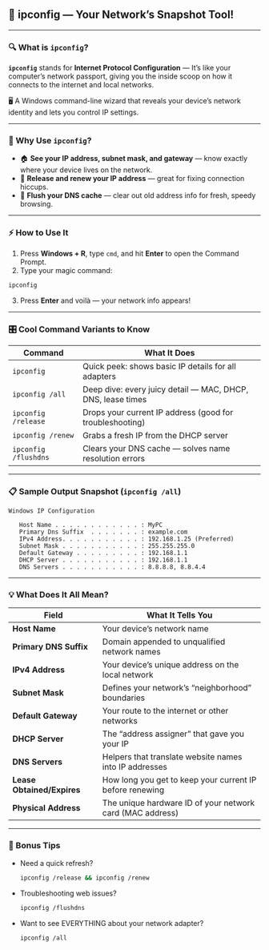 ## 🚀 ipconfig — Your Network’s Snapshot Tool!

---

### 🔍 What is **`ipconfig`**?

**`ipconfig`** stands for **Internet Protocol Configuration** —
It’s like your computer’s network passport, giving you the inside scoop on how it connects to the internet and local networks.

🖥️ A Windows command-line wizard that reveals your device’s network identity and lets you control IP settings.

---

### 🎯 Why Use `ipconfig`?

* 🏠 **See your IP address, subnet mask, and gateway** — know exactly where your device lives on the network.
* 🔄 **Release and renew your IP address** — great for fixing connection hiccups.
* 🧹 **Flush your DNS cache** — clear out old address info for fresh, speedy browsing.

---

### ⚡ How to Use It

1. Press **Windows + R**, type `cmd`, and hit **Enter** to open the Command Prompt.
2. Type your magic command:

```bash
ipconfig
```

3. Press **Enter** and voilà — your network info appears!

---

### 🎛️ Cool Command Variants to Know

| Command              | What It Does                                                |
| -------------------- | ----------------------------------------------------------- |
| `ipconfig`           | Quick peek: shows basic IP details for all adapters         |
| `ipconfig /all`      | Deep dive: every juicy detail — MAC, DHCP, DNS, lease times |
| `ipconfig /release`  | Drops your current IP address (good for troubleshooting)    |
| `ipconfig /renew`    | Grabs a fresh IP from the DHCP server                       |
| `ipconfig /flushdns` | Clears your DNS cache — solves name resolution errors       |

---

### 📋 Sample Output Snapshot (`ipconfig /all`)

```
Windows IP Configuration

   Host Name . . . . . . . . . . . . : MyPC
   Primary Dns Suffix  . . . . . . . : example.com
   IPv4 Address. . . . . . . . . . . : 192.168.1.25 (Preferred)
   Subnet Mask . . . . . . . . . . . : 255.255.255.0
   Default Gateway . . . . . . . . . : 192.168.1.1
   DHCP Server . . . . . . . . . . . : 192.168.1.1
   DNS Servers . . . . . . . . . . . : 8.8.8.8, 8.8.4.4
```

---

### 💡 What Does It All Mean?

| Field                      | What It Tells You                                         |
| -------------------------- | --------------------------------------------------------- |
| **Host Name**              | Your device’s network name                                |
| **Primary DNS Suffix**     | Domain appended to unqualified network names              |
| **IPv4 Address**           | Your device’s unique address on the local network         |
| **Subnet Mask**            | Defines your network’s “neighborhood” boundaries          |
| **Default Gateway**        | Your route to the internet or other networks              |
| **DHCP Server**            | The “address assigner” that gave you your IP              |
| **DNS Servers**            | Helpers that translate website names into IP addresses    |
| **Lease Obtained/Expires** | How long you get to keep your current IP before renewing  |
| **Physical Address**       | The unique hardware ID of your network card (MAC address) |

---

### 🎉 Bonus Tips

* Need a quick refresh?

  ```bash
  ipconfig /release && ipconfig /renew
  ```
* Troubleshooting web issues?

  ```bash
  ipconfig /flushdns
  ```
* Want to see EVERYTHING about your network adapter?

  ```bash
  ipconfig /all
  ```

